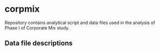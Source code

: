# corpmix
Repository contains analytical script and data files used in the analysis of Phase I of Corporate Mix study. 

## Data file descriptions

